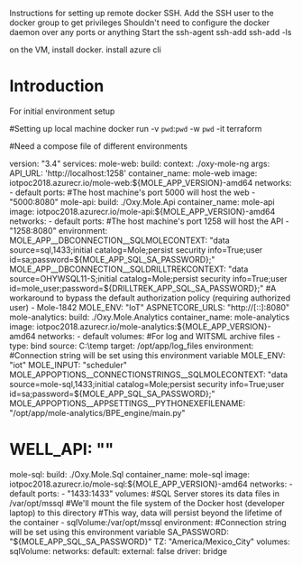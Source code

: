Instructions for setting up remote docker SSH.
Add the SSH user to the docker group to get privileges
Shouldn't need to configure the docker daemon over any ports or anything
Start the ssh-agent
ssh-add
ssh-add -ls

on the VM, install docker. install azure cli

# Introduction 
For initial environment setup

#Setting up local machine
docker  run  -v `pwd`:`pwd` -w `pwd` -it  terraform

#Need a compose file of different environments


version: "3.4"
services:
  mole-web:
    build:
      context: ./oxy-mole-ng
      args:
        API_URL: 'http:\/\/localhost:1258'
    container_name: mole-web
    image: iotpoc2018.azurecr.io/mole-web:${MOLE_APP_VERSION}-amd64
    networks:
      - default
    ports:
      #The host machine's port 5000 will host the web
      - "5000:8080"
  mole-api:
    build: ./Oxy.Mole.Api
    container_name: mole-api
    image: iotpoc2018.azurecr.io/mole-api:${MOLE_APP_VERSION}-amd64
    networks:
      - default
    ports:
      #The host machine's port 1258 will host the API
      - "1258:8080"
    environment:
      MOLE_APP__DBCONNECTION__SQLMOLECONTEXT: "data source=sql,1433;initial catalog=Mole;persist security info=True;user id=sa;password=${MOLE_APP_SQL_SA_PASSWORD};"
      MOLE_APP__DBCONNECTION__SQLDRILLTREKCONTEXT: "data source=OHYWSQL11-S;initial catalog=Mole;persist security info=True;user id=mole_user;password=${DRILLTREK_APP_SQL_SA_PASSWORD};"
      #A workaround to bypass the default authorization policy (requiring authorized user) - Mole-1842
      MOLE_ENV: "IoT"
      ASPNETCORE_URLS: "http://[::]:8080"
  mole-analytics:
    build: ./Oxy.Mole.Analytics
    container_name: mole-analytics
    image: iotpoc2018.azurecr.io/mole-analytics:${MOLE_APP_VERSION}-amd64
    networks:
      - default
    volumes:
      #For log and WITSML archive files
      - type: bind
        source: C:\temp
        target: /opt/app/log_files
    environment:
      #Connection string will be set using this environment variable
      MOLE_ENV: "iot"
      MOLE_INPUT: "scheduler"
      MOLE_APPOPTIONS__CONNECTIONSTRINGS__SQLMOLECONTEXT: "data source=mole-sql,1433;initial catalog=Mole;persist security info=True;user id=sa;password=${MOLE_APP_SQL_SA_PASSWORD};"
      MOLE_APPOPTIONS__APPSETTINGS__PYTHONEXEFILENAME: "/opt/app/mole-analytics/BPE_engine/main.py"
  #      WELL_API: ""

  mole-sql:
    build: ./Oxy.Mole.Sql
    container_name: mole-sql
    image: iotpoc2018.azurecr.io/mole-sql:${MOLE_APP_VERSION}-amd64
    networks:
      - default
    ports:
      - "1433:1433"
    volumes:
      #SQL Server stores its data files in /var/opt/mssql
      #We'll mount the file system of the Docker host (developer laptop) to this directory
      #This way, data will persist beyond the lifetime of the container
      - sqlVolume:/var/opt/mssql
    environment:
      #Connection string will be set using this environment variable
      SA_PASSWORD: "${MOLE_APP_SQL_SA_PASSWORD}"
      TZ: "America/Mexico_City"
volumes:
  sqlVolume:
networks:
  default:
    external: false
    driver: bridge
